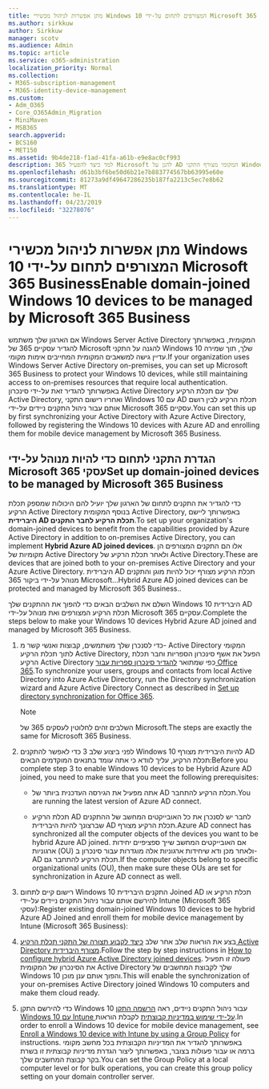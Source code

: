 ```yaml
---
title: מתן אפשרות לניהול מכשירי Windows 10 המצורפים לתחום על-ידי Microsoft 365 Business
ms.author: sirkkuw
author: Sirkkuw
manager: scotv
ms.audience: Admin
ms.topic: article
ms.service: o365-administration
localization_priority: Normal
ms.collection:
- M365-subscription-management
- M365-identity-device-management
ms.custom:
- Adm_O365
- Core_O365Admin_Migration
- MiniMaven
- MSB365
search.appverid:
- BCS160
- MET150
ms.assetid: 9b4de218-f1ad-41fa-a61b-e9e8ac0cf993
description: למד כיצד להפעיל 365 Microsoft להגן על AD המקומי מצורף התקני Windows 10.
ms.openlocfilehash: d61b3bf6be50d6b21e7b883774567bb63995e60e
ms.sourcegitcommit: 81273a9df49647286235b187fa2213c5ec7e8b62
ms.translationtype: MT
ms.contentlocale: he-IL
ms.lasthandoff: 04/23/2019
ms.locfileid: "32278076"
---
```

# <a name="enable-domain-joined-windows-10-devices-to-be-managed-by-microsoft-365-business"></a><span data-ttu-id="6d9b2-103">מתן אפשרות לניהול מכשירי Windows 10 המצורפים לתחום על-ידי Microsoft 365 Business</span><span class="sxs-lookup"><span data-stu-id="6d9b2-103">Enable domain-joined Windows 10 devices to be managed by Microsoft 365 Business</span></span>

<span data-ttu-id="6d9b2-104">אם הארגון שלך משתמש Windows Server Active Directory המקומית, באפשרותך להגדיר עסקיים 365 של Microsoft להגנה על התקני Windows 10 שלך, תוך שמירה עדיין גישה למשאבים המקומית המחייבים אימות מקומי.</span><span class="sxs-lookup"><span data-stu-id="6d9b2-104">If your organization uses Windows Server Active Directory on-premises, you can set up Microsoft 365 Business to protect your Windows 10 devices, while still maintaining access to on-premises resources that require local authentication.</span></span> <span data-ttu-id="6d9b2-105">באפשרותך להגדיר זאת על-ידי סינכרון Active Directory שלך עם תכלת הרקיע Active Directory, ואחריו רישום התקני Windows 10 עם AD תכלת הרקיע לבין רושם אותם עבור ניהול התקנים ניידים על-ידי Microsoft 365 עסקיים.</span><span class="sxs-lookup"><span data-stu-id="6d9b2-105">You can set this up by first synchronizing your Active Directory with Azure Active Directory, followed by registering the Windows 10 devices with Azure AD and enrolling them for mobile device management by Microsoft 365 Business.</span></span>
  
## <a name="set-up-domain-joined-devices-to-be-managed-by-microsoft-365-business"></a><span data-ttu-id="6d9b2-106">הגדרת התקני לתחום כדי להיות מנוהל על-ידי Microsoft 365 עסקי</span><span class="sxs-lookup"><span data-stu-id="6d9b2-106">Set up domain-joined devices to be managed by Microsoft 365 Business</span></span>

<span data-ttu-id="6d9b2-107">כדי להגדיר את התקנים לתחום של הארגון שלך יועיל להם היכולות שמספק תכלת הרקיע Active Directory בנוסף המקומית Active Directory, באפשרותך ליישם **היברידית AD תכלת הרקיע לחבר התקנים**.</span><span class="sxs-lookup"><span data-stu-id="6d9b2-107">To set up your organization's domain-joined devices to benefit from the capabilities provided by Azure Active Directory in addition to on-premises Active Directory, you can implement **Hybrid Azure AD joined devices**.</span></span> <span data-ttu-id="6d9b2-108">אלו הם התקנים המצורפים הן מקומיות של Active Directory ולאחר תכלת הרקיע של Active Directory.</span><span class="sxs-lookup"><span data-stu-id="6d9b2-108">These are devices that are joined both to your on-premises Active Directory and your Azure Active Directory.</span></span> <span data-ttu-id="6d9b2-109">היברידית AD תכלת הרקיע מצורף יכול להיות מוגן והתקנים מנוהל על-ידי ביקור 365 Microsoft...</span><span class="sxs-lookup"><span data-stu-id="6d9b2-109">Hybrid Azure AD joined devices can be protected and managed by Microsoft 365 Business..</span></span> 
  
<span data-ttu-id="6d9b2-110">השלם את השלבים הבאים כדי להפוך את ההתקנים שלך Windows 10 היברידית AD תכלת הרקיע המצורפים ואת מנוהל על-ידי Microsoft 365 עסקיים.</span><span class="sxs-lookup"><span data-stu-id="6d9b2-110">Complete the steps below to make your Windows 10 devices Hybrid Azure AD joined and managed by Microsoft 365 Business.</span></span>
  
1. <span data-ttu-id="6d9b2-111">כדי לסנכרן שלך משתמשים, קבוצות ואנשי קשר מ- Active Directory המקומי לתוך תכלת הרקיע Active Directory, הפעל את אשף סינכרון הספריות וחבר תכלת הרקיע Active Directory כפי שמתואר [להגדיר סינכרון ספריות עבור Office 365](https://support.office.com/article/1b3b5318-6977-42ed-b5c7-96fa74b08846).</span><span class="sxs-lookup"><span data-stu-id="6d9b2-111">To synchronize your users, groups and contacts from local Active Directory into Azure Active Directory, run the Directory synchronization wizard and Azure Active Directory Connect as described in [Set up directory synchronization for Office 365](https://support.office.com/article/1b3b5318-6977-42ed-b5c7-96fa74b08846).</span></span>
    
    > [!NOTE]
    > <span data-ttu-id="6d9b2-112">השלבים זהים לחלוטין לעסקים 365 של Microsoft.</span><span class="sxs-lookup"><span data-stu-id="6d9b2-112">The steps are exactly the same for Microsoft 365 Business.</span></span> 
  
2. <span data-ttu-id="6d9b2-113">לפני ביצוע שלב 3 כדי לאפשר להתקנים Windows 10 להיות היברידית מצורף AD תכלת הרקיע, עליך לוודא כי אתה עומד בתנאים המוקדמים הבאים:</span><span class="sxs-lookup"><span data-stu-id="6d9b2-113">Before you complete step 3 to enable Windows 10 devices to be Hybrid Azure AD joined, you need to make sure that you meet the following prerequisites:</span></span>
    
   - <span data-ttu-id="6d9b2-114">אתה מפעיל את הגירסה העדכנית ביותר של AD תכלת הרקיע להתחבר.</span><span class="sxs-lookup"><span data-stu-id="6d9b2-114">You are running the latest version of Azure AD connect.</span></span>
    
   - <span data-ttu-id="6d9b2-115">תכלת הרקיע AD לחבר יש לסנכרן את כל האובייקטים המחשב של ההתקנים שברצונך להיות היברידית AD תכלת הרקיע מצורף.</span><span class="sxs-lookup"><span data-stu-id="6d9b2-115">Azure AD connect has synchronized all the computer objects of the devices you want to be hybrid Azure AD joined.</span></span> <span data-ttu-id="6d9b2-116">אם האובייקטים המחשב שייך ספציפיים יחידות ארגוניות (OU) ולאחר מכן ודא שיחידות ארגוניות אלה מוגדרות עבור סינכרון ב- AD תכלת הרקיע להתחבר גם.</span><span class="sxs-lookup"><span data-stu-id="6d9b2-116">If the computer objects belong to specific organizational units (OU), then make sure these OUs are set for synchronization in Azure AD connect as well.</span></span>
    
3. <span data-ttu-id="6d9b2-117">רישום קיים לתחום Windows 10 התקנים היברידית Joined AD תכלת הרקיע או להירשם אותם עבור ניהול התקנים ניידים על-ידי Intune (Microsoft 365 עסקי):</span><span class="sxs-lookup"><span data-stu-id="6d9b2-117">Register existing domain-joined Windows 10 devices to be hybrid Azure AD Joined and enroll them for mobile device management by Intune (Microsoft 365 Business):</span></span>
    
4. <span data-ttu-id="6d9b2-118">בצע את הוראות שלב אחר שלב [כיצד לקבוע תצורה של התקני תכלת הרקיע Active Directory מצורף היברידית](https://go.microsoft.com/fwlink/p/?linkid=872870).</span><span class="sxs-lookup"><span data-stu-id="6d9b2-118">Follow the step by step instructions in [How to configure hybrid Azure Active Directory joined devices](https://go.microsoft.com/fwlink/p/?linkid=872870).</span></span> <span data-ttu-id="6d9b2-119">פעולה זו תפעיל את הסינכרון של המקומית Active Directory שלך לקבוצת המחשבים של Windows 10 והפוך אותם ענן מוכן.</span><span class="sxs-lookup"><span data-stu-id="6d9b2-119">This will enable the synchronization of your on-premises Active Directory joined Windows 10 computers and make them cloud ready.</span></span>
    
5. <span data-ttu-id="6d9b2-120">כדי להירשם התקן Windows 10 עבור ניהול התקנים ניידים, ראה [הרשמה התקן Windows 10 עם Intune על-ידי שימוש במדיניות קבוצתית](https://go.microsoft.com/fwlink/p/?linkid=872871) לקבלת הוראות.</span><span class="sxs-lookup"><span data-stu-id="6d9b2-120">In order to enroll a Windows 10 device for mobile device management, see [Enroll a Windows 10 device with Intune by using a Group Policy](https://go.microsoft.com/fwlink/p/?linkid=872871) for instructions.</span></span> <span data-ttu-id="6d9b2-121">באפשרותך להגדיר את המדיניות הקבוצתית בכל מחשב מקומי ברמה או עבור פעולות בצובר, באפשרותך ליצור הגדרת מדיניות קבוצתית זו בשרת בקר קבוצת המחשבים שלך.</span><span class="sxs-lookup"><span data-stu-id="6d9b2-121">You can set the Group Policy at a local computer level or for bulk operations, you can create this group policy setting on your domain controller server.</span></span> 
    

